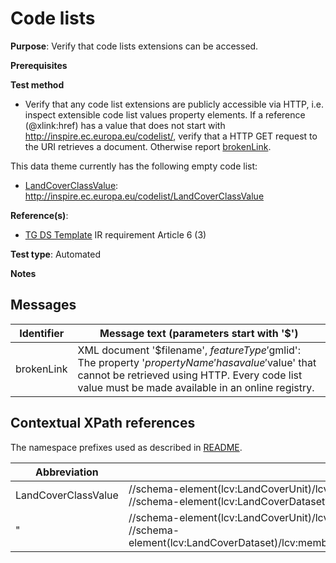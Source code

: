 # Code lists

**Purpose**: Verify that code lists extensions can be accessed.

**Prerequisites**

**Test method**

* Verify that any code list extensions are publicly accessible via HTTP, i.e. inspect extensible code list values property elements. If a reference (@xlink:href) has a value that does not start with http://inspire.ec.europa.eu/codelist/, verify that a HTTP GET request to the URI retrieves a document. Otherwise report [brokenLink](#brokenLink).

This data theme currently has the following empty code list:

* [LandCoverClassValue](#LandCoverClassValue): http://inspire.ec.europa.eu/codelist/LandCoverClassValue


**Reference(s)**: 

* [TG DS Template](./README.md#ref_TG_DS_tmpl) IR requirement Article 6 (3)

**Test type**: Automated

**Notes**

## Messages

Identifier  |  Message text (parameters start with '$')
---------------------------------------------------------- | -------------------------------------------------------------------------
brokenLink <a name="brokenLink"/>  |  XML document '$filename', $featureType '$gmlid': The property '$propertyName' has a value '$value' that cannot be retrieved using HTTP. Every code list value must be made available in an online registry. 

## Contextual XPath references

The namespace prefixes used as described in [README](./README.md#namespaces).

Abbreviation                                               |  XPath expression      |Multiplicity   |Voidable
---------------------------------------------------------- | -----------------------|---------------|---------------------------------
LandCoverClassValue <a name="LandCoverClassValue"></a> | //schema-element(lcv:LandCoverUnit)/lcv:landCoverObservation/lcv:LandCoverObservation/lcv:class/@xlink:href <br> //schema-element(lcv:LandCoverDataset)/lcv:member/lcv:LandCoverUnit/lcv:landCoverObservation/lcv:LandCoverObservation/lcv:class/@xlink:href | 1 | No
" | //schema-element(lcv:LandCoverUnit)/lcv:landCoverObservation/lcv:LandCoverObservation/lcv:mosaic/lcv:LandCoverValue/lcv:class/@xlink:href <br> //schema-element(lcv:LandCoverDataset)/lcv:member/lcv:LandCoverUnit/lcv:landCoverObservation/lcv:LandCoverObservation/lcv:mosaic/lcv:LandCoverValue/lcv:class/@xlink:href | 1 (1..\* for the parent, lcv:mosaic) | No
